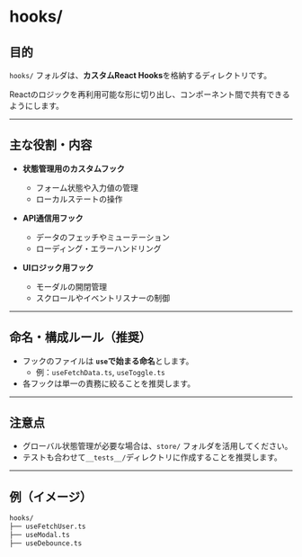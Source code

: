 # hooks/

## 目的

`hooks/` フォルダは、**カスタムReact Hooks**を格納するディレクトリです。

Reactのロジックを再利用可能な形に切り出し、コンポーネント間で共有できるようにします。

---

## 主な役割・内容

- **状態管理用のカスタムフック**
  - フォーム状態や入力値の管理
  - ローカルステートの操作

- **API通信用フック**
  - データのフェッチやミューテーション
  - ローディング・エラーハンドリング

- **UIロジック用フック**
  - モーダルの開閉管理
  - スクロールやイベントリスナーの制御

---

## 命名・構成ルール（推奨）

- フックのファイルは **`use`で始まる命名**とします。
  - 例：`useFetchData.ts`, `useToggle.ts`
- 各フックは単一の責務に絞ることを推奨します。

---

## 注意点

- グローバル状態管理が必要な場合は、`store/` フォルダを活用してください。
- テストも合わせて`__tests__/`ディレクトリに作成することを推奨します。

---

## 例（イメージ）

```sh
hooks/
├── useFetchUser.ts
├── useModal.ts
├── useDebounce.ts
```